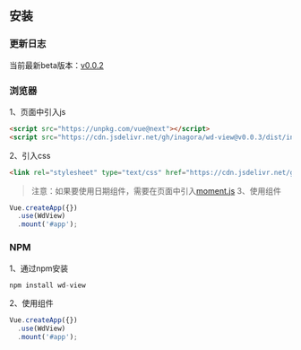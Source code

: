 ## 安装
### 更新日志
当前最新beta版本：[v0.0.2](https://github.com/inagora/wd-view/releases/tag/v0.0.2)
### 浏览器
1、页面中引入js
```html
<script src="https://unpkg.com/vue@next"></script>
<script src="https://cdn.jsdelivr.net/gh/inagora/wd-view@v0.0.3/dist/index.js"></script>
```
2、引入css
```html
<link rel="stylesheet" type="text/css" href="https://cdn.jsdelivr.net/gh/inagora/wd-view@v0.0.3/dist/index.css" />
```
> 注意：如果要使用日期组件，需要在页面中引入[moment.js](http://momentjs.cn/)
3、使用组件
```javascript
Vue.createApp({})
  .use(WdView)
  .mount('#app');
```
### NPM
1、通过npm安装
```javascript
npm install wd-view
```
2、使用组件
```javascript
Vue.createApp({})
  .use(WdView)
  .mount('#app');
```

